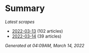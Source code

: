 # Summary
*Latest scrapes*
* [2022-03-13](https://github.com/nuuuwan/news_lk/blob/data/news_lk.2022-03-13.json) (102 articles)
* [2022-03-14](https://github.com/nuuuwan/news_lk/blob/data/news_lk.2022-03-14.json) (39 articles)

*Generated at 04:09AM, March 14, 2022*